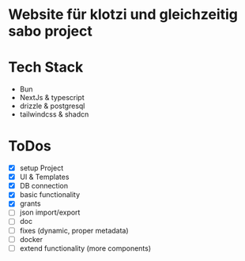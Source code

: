 # Website für klotzi und gleichzeitig sabo project

# Tech Stack

- Bun
- NextJs & typescript
- drizzle & postgresql
- tailwindcss & shadcn

# ToDos

- [x] setup Project
- [x] UI & Templates
- [x] DB connection
- [x] basic functionality
- [x] grants
- [ ] json import/export
- [ ] doc
- [ ] fixes (dynamic, proper metadata)
- [ ] docker
- [ ] extend functionality (more components)
